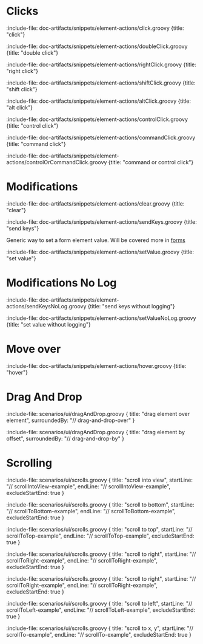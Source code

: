 # Clicks

:include-file: doc-artifacts/snippets/element-actions/click.groovy {title: "click"}

:include-file: doc-artifacts/snippets/element-actions/doubleClick.groovy {title: "double click"}

:include-file: doc-artifacts/snippets/element-actions/rightClick.groovy {title: "right click"}

:include-file: doc-artifacts/snippets/element-actions/shiftClick.groovy {title: "shift click"}

:include-file: doc-artifacts/snippets/element-actions/altClick.groovy {title: "alt click"}

:include-file: doc-artifacts/snippets/element-actions/controlClick.groovy {title: "control click"}

:include-file: doc-artifacts/snippets/element-actions/commandClick.groovy {title: "command click"}

:include-file: doc-artifacts/snippets/element-actions/controlOrCommandClick.groovy {title: "command or control click"}

# Modifications

:include-file: doc-artifacts/snippets/element-actions/clear.groovy {title: "clear"}

:include-file: doc-artifacts/snippets/element-actions/sendKeys.groovy {title: "send keys"}

Generic way to set a form element value. Will be covered more in [forms](browser/forms)

:include-file: doc-artifacts/snippets/element-actions/setValue.groovy {title: "set value"}

# Modifications No Log

:include-file: doc-artifacts/snippets/element-actions/sendKeysNoLog.groovy {title: "send keys without logging"}

:include-file: doc-artifacts/snippets/element-actions/setValueNoLog.groovy {title: "set value without logging"}

# Move over

:include-file: doc-artifacts/snippets/element-actions/hover.groovy {title: "hover"}

# Drag And Drop

:include-file: scenarios/ui/dragAndDrop.groovy {
  title: "drag element over element",
  surroundedBy: "// drag-and-drop-over"
}

:include-file: scenarios/ui/dragAndDrop.groovy {
  title: "drag element by offset",
  surroundedBy: "// drag-and-drop-by"
}

# Scrolling

:include-file: scenarios/ui/scrolls.groovy {
  title: "scroll into view",
  startLine: "// scrollIntoView-example", endLine: "// scrollIntoView-example", excludeStartEnd: true }

:include-file: scenarios/ui/scrolls.groovy {
  title: "scroll to bottom",
  startLine: "// scrollToBottom-example", endLine: "// scrollToBottom-example", excludeStartEnd: true }  

:include-file: scenarios/ui/scrolls.groovy {
  title: "scroll to top",
  startLine: "// scrollToTop-example", endLine: "// scrollToTop-example", excludeStartEnd: true }  

:include-file: scenarios/ui/scrolls.groovy {
  title: "scroll to right",
  startLine: "// scrollToRight-example", endLine: "// scrollToRight-example", excludeStartEnd: true }  

:include-file: scenarios/ui/scrolls.groovy {
  title: "scroll to right",
  startLine: "// scrollToRight-example", endLine: "// scrollToRight-example", excludeStartEnd: true }  

:include-file: scenarios/ui/scrolls.groovy {
  title: "scroll to left",
  startLine: "// scrollToLeft-example", endLine: "// scrollToLeft-example", excludeStartEnd: true }  

:include-file: scenarios/ui/scrolls.groovy {
  title: "scroll to x, y",
  startLine: "// scrollTo-example", endLine: "// scrollTo-example", excludeStartEnd: true }  